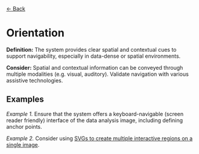 [← Back](../operable.md)

# Orientation

**Definition:** The system provides clear spatial and contextual cues to support navigability, especially in data-dense or spatial environments.

**Consider:** Spatial and contextual information can be conveyed through multiple modalities (e.g. visual, auditory). Validate navigation with various assistive technologies.

## Examples
_Example 1._ Ensure that the system offers a keyboard-navigable (screen reader friendly) interface of the data analysis image, including defining anchor points.

_Example 2._ Consider using [SVGs to create multiple interactive regions on a single image](https://www.w3.org/WAI/WCAG21/Techniques/aria/ARIA23).
